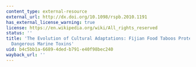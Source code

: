 ```yaml
---
content_type: external-resource
external_url: http://dx.doi.org/10.1098/rspb.2010.1191
has_external_license_warning: true
license: https://en.wikipedia.org/wiki/All_rights_reserved
status: ''
title: 'The Evolution of Cultural Adaptations: Fijian Food Taboos Protect Against
  Dangerous Marine Toxins'
uid: b4c5bb1a-6689-4ded-b791-e40f98bec240
wayback_url: ''
---
```

